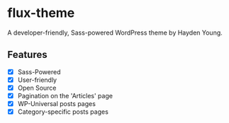 # flux-theme
A developer-friendly, Sass-powered WordPress theme by Hayden Young.

## Features
- [X] Sass-Powered
- [X] User-friendly
- [X] Open Source
- [X] Pagination on the 'Articles' page
- [X] WP-Universal posts pages
- [X] Category-specific posts pages